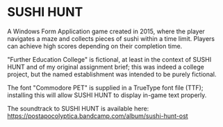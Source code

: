 # SUSHI HUNT
A Windows Form Application game created in 2015, where the player navigates a maze and collects pieces of sushi within a time limit. Players can achieve high scores depending on their completion time.

"Further Education College" is fictional, at least in the context of SUSHI HUNT and of my original assignment brief; this was indeed a college project, but the named establishment was intended to be purely fictional.

The font "Commodore PET" is supplied in a TrueType font file (TTF); installing this will allow SUSHI HUNT to display in-game text properly.

The soundtrack to SUSHI HUNT is available here: https://postapocolyptica.bandcamp.com/album/sushi-hunt-ost
